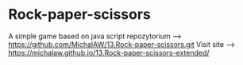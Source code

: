 # Rock-paper-scissors
A simple game based on java script
repozytorium --> https://github.com/MichalAW/13.Rock-paper-scissors.git
Visit site --> https://michalaw.github.io/13.Rock-paper-scissors-extended/

